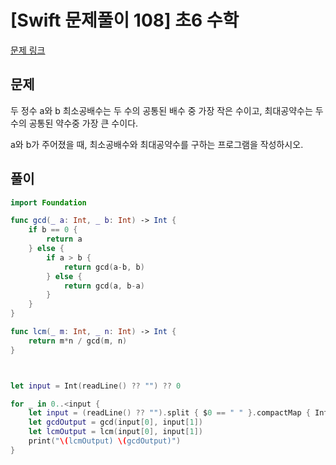 # [Swift 문제풀이 108] 초6 수학

[문제 링크](https://www.acmicpc.net/problem/2702)

## 문제

두 정수 a와 b 최소공배수는 두 수의 공통된 배수 중 가장 작은 수이고, 최대공약수는 두 수의 공통된 약수중 가장 큰 수이다.

a와 b가 주어졌을 때, 최소공배수와 최대공약수를 구하는 프로그램을 작성하시오.

## 풀이

```swift
import Foundation

func gcd(_ a: Int, _ b: Int) -> Int {
    if b == 0 {
        return a
    } else {
        if a > b {
            return gcd(a-b, b)
        } else {
            return gcd(a, b-a)
        }
    }
}

func lcm(_ m: Int, _ n: Int) -> Int {
    return m*n / gcd(m, n)
}



let input = Int(readLine() ?? "") ?? 0

for _ in 0..<input {
    let input = (readLine() ?? "").split { $0 == " " }.compactMap { Int($0) }
    let gcdOutput = gcd(input[0], input[1])
    let lcmOutput = lcm(input[0], input[1])
    print("\(lcmOutput) \(gcdOutput)")
}
```
